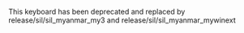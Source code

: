 This keyboard has been deprecated and replaced by release/sil/sil_myanmar_my3 and release/sil/sil_myanmar_mywinext
